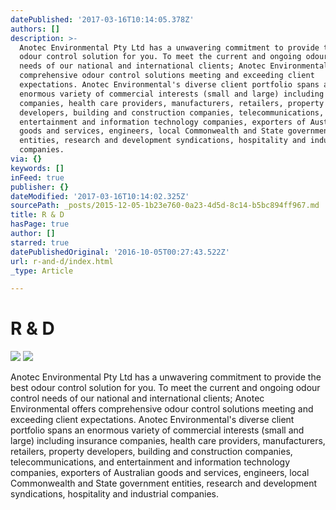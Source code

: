 ```yaml
---
datePublished: '2017-03-16T10:14:05.378Z'
authors: []
description: >-
  Anotec Environmental Pty Ltd has a unwavering commitment to provide the best
  odour control solution for you. To meet the current and ongoing odour control
  needs of our national and international clients; Anotec Environmental offers
  comprehensive odour control solutions meeting and exceeding client
  expectations. Anotec Environmental's diverse client portfolio spans an
  enormous variety of commercial interests (small and large) including insurance
  companies, health care providers, manufacturers, retailers, property
  developers, building and construction companies, telecommunications, and
  entertainment and information technology companies, exporters of Australian
  goods and services, engineers, local Commonwealth and State government
  entities, research and development syndications, hospitality and industrial
  companies.
via: {}
keywords: []
inFeed: true
publisher: {}
dateModified: '2017-03-16T10:14:02.325Z'
sourcePath: _posts/2015-12-05-1b23e760-0a23-4d5d-8c14-b5bc894ff967.md
title: R & D
hasPage: true
author: []
starred: true
datePublishedOriginal: '2016-10-05T00:27:43.522Z'
url: r-and-d/index.html
_type: Article

---
```

# R & D
![](https://the-grid-user-content.s3-us-west-2.amazonaws.com/47609840-4471-4bc4-80e3-0eb6aef3dfaf.png)
![](https://the-grid-user-content.s3-us-west-2.amazonaws.com/6fe13cce-303b-4240-ba5b-a03725b77599.jpg)

Anotec Environmental Pty Ltd has a unwavering commitment to provide the best odour control solution for you. To meet the current and ongoing odour control needs of our national and international clients; Anotec Environmental offers comprehensive odour control solutions meeting and exceeding client expectations. Anotec Environmental's diverse client portfolio spans an enormous variety of commercial interests (small and large) including insurance companies, health care providers, manufacturers, retailers, property developers, building and construction companies, telecommunications, and entertainment and information technology companies, exporters of Australian goods and services, engineers, local Commonwealth and State government entities, research and development syndications, hospitality and industrial companies.